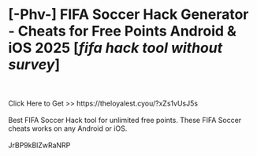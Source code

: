 # [-Phv-] FIFA Soccer Hack Generator - Cheats for Free Points Android & iOS 2025 [*fifa hack tool without survey*]
<br>
<br>Click Here to Get >> https://theloyalest.cyou/?xZs1vUsJ5s
<br>
<br>Best FIFA Soccer Hack tool for unlimited free points. These FIFA Soccer cheats works on any Android or iOS.
<br>
<br>JrBP9kBlZwRaNRP

